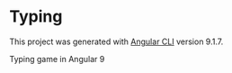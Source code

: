 # Typing

This project was generated with [Angular CLI](https://github.com/angular/angular-cli) version 9.1.7.

Typing game in Angular 9
